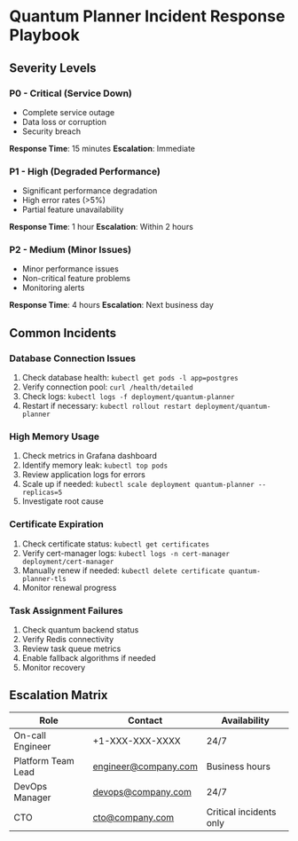 # Quantum Planner Incident Response Playbook

## Severity Levels

### P0 - Critical (Service Down)
- Complete service outage
- Data loss or corruption
- Security breach

**Response Time**: 15 minutes
**Escalation**: Immediate

### P1 - High (Degraded Performance)
- Significant performance degradation
- High error rates (>5%)
- Partial feature unavailability

**Response Time**: 1 hour
**Escalation**: Within 2 hours

### P2 - Medium (Minor Issues)
- Minor performance issues
- Non-critical feature problems
- Monitoring alerts

**Response Time**: 4 hours
**Escalation**: Next business day

## Common Incidents

### Database Connection Issues
1. Check database health: `kubectl get pods -l app=postgres`
2. Verify connection pool: `curl /health/detailed`
3. Check logs: `kubectl logs -f deployment/quantum-planner`
4. Restart if necessary: `kubectl rollout restart deployment/quantum-planner`

### High Memory Usage
1. Check metrics in Grafana dashboard
2. Identify memory leak: `kubectl top pods`
3. Review application logs for errors
4. Scale up if needed: `kubectl scale deployment quantum-planner --replicas=5`
5. Investigate root cause

### Certificate Expiration
1. Check certificate status: `kubectl get certificates`
2. Verify cert-manager logs: `kubectl logs -n cert-manager deployment/cert-manager`
3. Manually renew if needed: `kubectl delete certificate quantum-planner-tls`
4. Monitor renewal progress

### Task Assignment Failures
1. Check quantum backend status
2. Verify Redis connectivity
3. Review task queue metrics
4. Enable fallback algorithms if needed
5. Monitor recovery

## Escalation Matrix

| Role | Contact | Availability |
|------|---------|-------------|
| On-call Engineer | +1-XXX-XXX-XXXX | 24/7 |
| Platform Team Lead | engineer@company.com | Business hours |
| DevOps Manager | devops@company.com | 24/7 |
| CTO | cto@company.com | Critical incidents only |
